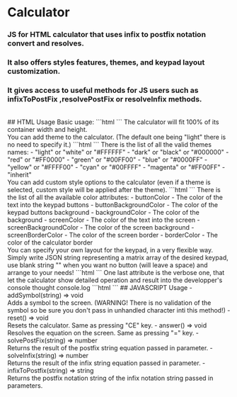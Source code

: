 # Calculator
### JS for HTML calculator that uses infix to postfix notation convert and resolves. 
### It also offers styles features, themes, and keypad layout customization. 
### It gives access to useful methods for JS users such as infixToPostFix ,resolvePostFix or resolveInfix methods.
<br>
## HTML Usage
Basic usage:
```html
    <calculator></calculator>
```
The calculator will fit 100% of its container width and height.<br>
You can add theme to the calculator. (The default one being "light" there is no need to specify it.)
```html
<calculator theme="dark"></calculator>
```
There is the list of all the valid themes names:
- "light" or "white" or "#FFFFFF"
- "dark" or "black" or "#000000"
-  "red" or "#FF0000"
- "green" or "#00FF00"
- "blue" or "#0000FF"
- "yellow" or "#FFFF00"
- "cyan" or "#00FFFF"
- "magenta" or "#FF00FF"
- "inherit"
<br>
You can add custom style options to the calculator (even if a theme is selected, custom style will be applied after the theme).
```html
<calculator theme="dark" buttonBackgroundColor="green" screenBorderColor="#00FF00"></calculator>
```
There is the list of all the available color attributes:
- buttonColor - The color of the text into the keypad buttons
- buttonBackgroundColor - The color of the keypad buttons background
- backgroundColor - The color of the background
- screenColor - The color of the text into the screen
- screenBackgroundColor - The color of the screen background
- screenBorderColor - The color of the screen border
- borderColor - The color of the calculator border
<br>
You can specify your own layout for the keypad, in a very flexible way. Simply write JSON string representing a matrix array of the desired keypad, use blank string "" when you want no button (will leave a space) and arrange to your needs!
```html
<calculator keypadMapping='[["1","2","3","CE"],
                            ["4", "5", "6", "="],
                            ["7", "8", "9", "0"],
                            ["(", "", "", ")"],
                            ["+", "-", "*", "/"]]'></calculator>
```
One last attribute is the verbose one, that let the calculator show detailed operation and result into the developper's console thought console.log
```html
<calculator verbose></calculator>
```
## JAVASCRIPT Usage
- addSymbol(string) => void <br>Adds a symbol to the screen. (WARNING! There is no validation of the symbol so be sure you don't pass in unhandled character inti this method!)
- reset() => void <br>Resets the calculator. Same as pressing "CE" key.
- answer() => void <br>Resolves the equation on the screen. Same as pressing "=" key.
- solvePostFix(string) => number <br> Returns the result of the postfix string equation passed in parameter.
- solveInfix(string) => number <br> Returns the result of the infix string equation passed in parameter.
- infixToPostfix(string) => string <br> Returns the postfix notation string of the infix notation string passed in parameters.